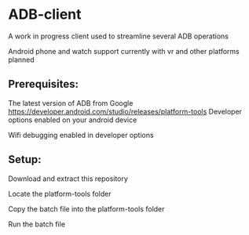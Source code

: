 # ADB-client
A work in progress client used to streamline several ADB operations 

Android phone and watch support currently with vr and other platforms planned

## Prerequisites:
The latest version of ADB from Google https://developer.android.com/studio/releases/platform-tools
Developer options enabled on your android device

Wifi debugging enabled in developer options

## Setup:
Download and extract this repository

Locate the platform-tools folder

Copy the batch file into the platform-tools folder

Run the batch file
